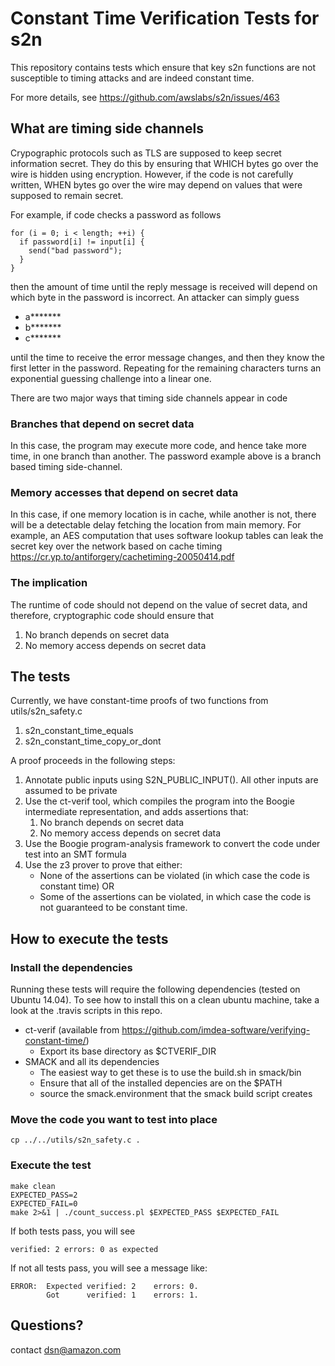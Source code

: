 # Constant Time Verification Tests for s2n

This repository contains tests which ensure that key s2n functions
are not susceptible to timing attacks and are indeed constant time.

For more details, see https://github.com/awslabs/s2n/issues/463


## What are timing side channels

Crypographic protocols such as TLS are supposed to keep secret information secret.
They do this by ensuring that WHICH bytes go over the wire is hidden using encryption.
However, if the code is not carefully written, WHEN bytes go over the wire may depend
on values that were supposed to remain secret.

For example, if code checks a password as follows

```
for (i = 0; i < length; ++i) {
  if password[i] != input[i] {
    send("bad password");
  }
}
```
then the amount of time until the reply message is received will depend on which byte in the password
is incorrect.  An attacker can simply guess
  * a*******
  * b*******
  * c*******

until the time to receive the error message changes, and then they know the first letter in the password.
Repeating for the remaining characters turns an exponential guessing challenge into a linear one.

There are two major ways that timing side channels appear in code

### Branches that depend on secret data
In this case, the program may execute more code, and hence take more time, in one branch than another.   The password example above is a branch based timing side-channel.

### Memory accesses that depend on secret data
In this case, if one memory location is in cache, while another is not, there will be a detectable
delay fetching the location from main memory.  For example, an AES computation that uses 
software lookup tables can leak the secret key over the network based on cache timing
https://cr.yp.to/antiforgery/cachetiming-20050414.pdf

### The implication
The runtime of code should not depend on the value of secret data, and therefore, cryptographic code should ensure that
   1. No branch depends on secret data
   2. No memory access depends on secret data 




## The tests

Currently, we have constant-time proofs of two functions from utils/s2n_safety.c
1. s2n_constant_time_equals
2. s2n_constant_time_copy_or_dont


A proof proceeds in the following steps:
1. Annotate public inputs using S2N_PUBLIC_INPUT().  All other inputs are assumed to be private
2. Use the ct-verif tool, which compiles the program into the Boogie intermediate representation, and adds assertions that:
   1. No branch depends on secret data
   2. No memory access depends on secret data 
3. Use the Boogie program-analysis framework to convert the code under test into an SMT formula
4. Use the z3 prover to prove that either:
   * None of the assertions can be violated (in which case the code is constant time) OR
   * Some of the assertions can be violated, in which case the code is not guaranteed to be constant time.


## How to execute the tests

### Install the dependencies
Running these tests will require the following dependencies
(tested on Ubuntu 14.04).  To see how to install this on a clean ubuntu machine, 
take a look at the .travis scripts in this repo.

- ct-verif (available from https://github.com/imdea-software/verifying-constant-time/)
  - Export its base directory as $CTVERIF_DIR
- SMACK and all its dependencies
  - The easiest way to get these is to use the build.sh in smack/bin
  - Ensure that all of the installed depencies are on the $PATH
  - source the smack.environment that the smack build script creates

### Move the code you want to test into place 
```
cp ../../utils/s2n_safety.c .
```
### Execute the test

```
make clean
EXPECTED_PASS=2
EXPECTED_FAIL=0
make 2>&1 | ./count_success.pl $EXPECTED_PASS $EXPECTED_FAIL
```

If both tests pass, you will see
```
verified: 2 errors: 0 as expected
```

If not all tests pass, you will see a message like:

```
ERROR:  Expected verified: 2    errors: 0.
        Got      verified: 1    errors: 1.
```


## Questions?
contact dsn@amazon.com